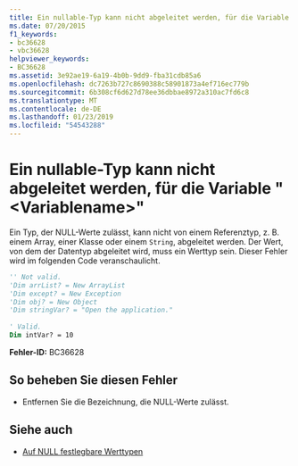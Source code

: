 ```yaml
---
title: Ein nullable-Typ kann nicht abgeleitet werden, für die Variable "&lt;Variablename&gt;"
ms.date: 07/20/2015
f1_keywords:
- bc36628
- vbc36628
helpviewer_keywords:
- BC36628
ms.assetid: 3e92ae19-6a19-4b0b-9dd9-fba31cdb85a6
ms.openlocfilehash: dc7263b727c8690388c58901873a4ef716ec779b
ms.sourcegitcommit: 6b308cf6d627d78ee36dbbae8972a310ac7fd6c8
ms.translationtype: MT
ms.contentlocale: de-DE
ms.lasthandoff: 01/23/2019
ms.locfileid: "54543288"
---
```

# <a name="a-nullable-type-cannot-be-inferred-for-variable-ltvariablenamegt"></a>Ein nullable-Typ kann nicht abgeleitet werden, für die Variable "&lt;Variablename&gt;"
Ein Typ, der NULL-Werte zulässt, kann nicht von einem Referenztyp, z. B. einem Array, einer Klasse oder einem `String`, abgeleitet werden. Der Wert, von dem der Datentyp abgeleitet wird, muss ein Werttyp sein. Dieser Fehler wird im folgenden Code veranschaulicht.  
  
```vb  
'' Not valid.   
'Dim arrList? = New ArrayList  
'Dim except? = New Exception  
'Dim obj? = New Object  
'Dim stringVar? = "Open the application."  
  
' Valid.  
Dim intVar? = 10  
```  
  
 **Fehler-ID:** BC36628  
  
## <a name="to-correct-this-error"></a>So beheben Sie diesen Fehler  
  
-   Entfernen Sie die Bezeichnung, die NULL-Werte zulässt.  
  
## <a name="see-also"></a>Siehe auch
- [Auf NULL festlegbare Werttypen](../../visual-basic/programming-guide/language-features/data-types/nullable-value-types.md)
